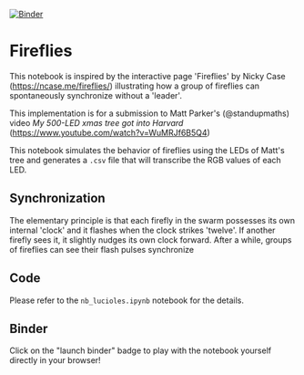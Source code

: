 [![Binder](https://mybinder.org/badge_logo.svg)](https://mybinder.org/v2/gh/LucRSquared/fireflies/20d0ec95e3325733bf392eabaf7acbe3caa7680c?urlpath=lab%2Ftree%2Fnb_lucioles.ipynb)

# Fireflies

This notebook is inspired by the interactive page 'Fireflies' by Nicky Case (https://ncase.me/fireflies/) illustrating how a group of fireflies can spontaneously synchronize without a 'leader'.

This implementation is for a submission to Matt Parker's (@standupmaths) video *My 500-LED xmas tree got into Harvard* (https://www.youtube.com/watch?v=WuMRJf6B5Q4)

This notebook simulates the behavior of fireflies using the LEDs of Matt's tree and generates a `.csv` file that will transcribe the RGB values of each LED.

## Synchronization

The elementary principle is that each firefly in the swarm possesses its own internal 'clock' and it flashes when the clock strikes 'twelve'. If another firefly sees it, it slightly nudges its own clock forward. After a while, groups of fireflies can see their flash pulses synchronize

## Code

Please refer to the `nb_lucioles.ipynb` notebook for the details.

## Binder

Click on the "launch binder" badge to play with the notebook yourself directly in your browser!
